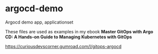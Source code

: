 # argocd-demo
Argocd demo app, applicationset


These files are used as examples in my ebook **Master GitOps with Argo CD: A Hands-on Guide to Managing Kubernetes with GitOps**

https://curiousdevscorner.gumroad.com/l/gitops-argocd
